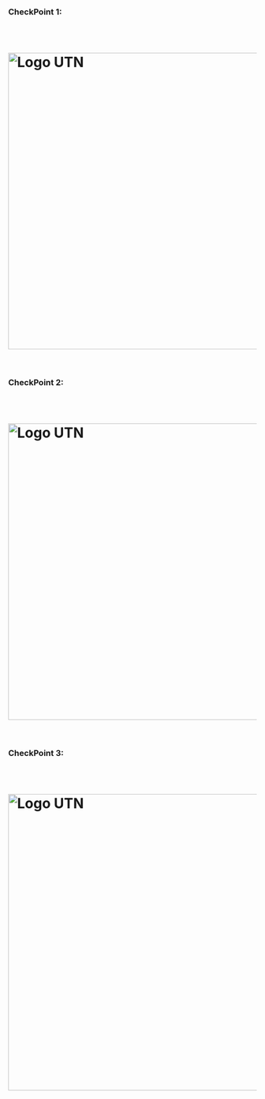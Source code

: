 ### CheckPoint 1:

<h1>
  <br>
  <div class="row">
  <div class="column" align = "left"><img src = "https://github.com/sisoputnfrba/tp-2018-2c-Mi-amor-es-el-Malloc/blob/master/hitos/hito%201.png" alt="Logo UTN" width="600"></div>
  </br>
</h1>
  
### CheckPoint 2:
<h1>
  <br>
   <div class="row">
  <div class="column" align = "left"><img src = "https://github.com/sisoputnfrba/tp-2018-2c-Mi-amor-es-el-Malloc/blob/master/hitos/hito%202.png" alt="Logo UTN" width="600"></div>
  </br>
</h1>

### CheckPoint 3:
<h1>
  <br>
   <div class="row">
  <div class="column" align = "left"><img src = "https://github.com/sisoputnfrba/tp-2018-2c-Mi-amor-es-el-Malloc/blob/master/hitos/check3.png" alt="Logo UTN" width="600"></div>
  </br>
</h1>




